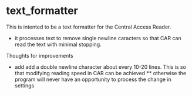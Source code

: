 # text_formatter

This is intented to be a text formatter for the Central Access Reader.
* it processes text to remove single newline caracters so that CAR can read the text with minimal stopping.

Thoughts for improvements
* add add a double newline character about every 10-20 lines. This is so that modifying reading speed in CAR can be achieved
** otherwise the program will never have an opportunity to process the change in settings
